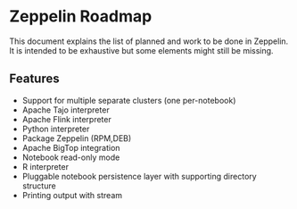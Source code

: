 
# Zeppelin Roadmap

This document explains the list of planned and work to be done in Zeppelin. It is intended to be exhaustive but some elements might still be missing.

## Features

* Support for multiple separate clusters (one per-notebook)
* Apache Tajo interpreter
* Apache Flink interpreter
* Python interpreter
* Package Zeppelin (RPM,DEB)
* Apache BigTop integration
* Notebook read-only mode
* R interpreter
* Pluggable notebook persistence layer with supporting directory structure
* Printing output with stream
